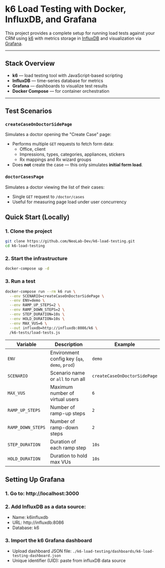 # k6 Load Testing with Docker, InfluxDB, and Grafana

This project provides a complete setup for running load tests against your CRM using [k6](https://k6.io/) with metrics
storage in [InfluxDB](https://www.influxdata.com/) and visualization via [Grafana](https://grafana.com/).

---

## Stack Overview

- **k6** — load testing tool with JavaScript-based scripting
- **InfluxDB** — time-series database for metrics
- **Grafana** — dashboards to visualize test results
- **Docker Compose** — for container orchestration

---

## Test Scenarios

### `createCaseOnDoctorSidePage`
Simulates a doctor opening the "Create Case" page:
- Performs multiple `GET` requests to fetch form data:
    - Office, client
    - Impressions, types, categories, appliances, stickers
    - Rx mappings and Rx wizard groups
- Does **not** create the case — this only simulates **initial form load**.

### `doctorCasesPage`
Simulates a doctor viewing the list of their cases:
- Single `GET` request to `/doctor/cases`
- Useful for measuring page load under user concurrency


## Quick Start (Locally)

### 1. Clone the project

```bash
git clone https://github.com/NeoLab-Dev/k6-load-testing.git
cd k6-load-testing
```

### 2. Start the infrastructure

```bash
docker-compose up -d
```

### 3. Run a test

```bash
docker-compose run --rm k6 run \
  --env SCENARIO=createCaseOnDoctorSidePage \
  --env ENV=demo \
  --env RAMP_UP_STEPS=2 \
  --env RAMP_DOWN_STEPS=2 \
  --env STEP_DURATION=10s \
  --env HOLD_DURATION=10s \
  --env MAX_VUS=6 \
  --out influxdb=http://influxdb:8086/k6 \
  /k6-tests/load-tests.js
```

| Variable          | Description                                   | Example                      |
|-------------------|-----------------------------------------------|------------------------------|
| `ENV`             | Environment config key (`qa`, `demo`, `prod`) | `demo`                       |
| `SCENARIO`        | Scenario name or `all` to run all             | `createCaseOnDoctorSidePage` |
| `MAX_VUS`         | Maximum number of virtual users               | `6`                          |
| `RAMP_UP_STEPS`   | Number of ramp-up steps                       | `2`                          |
| `RAMP_DOWN_STEPS` | Number of ramp-down steps                     | `2`                          |
| `STEP_DURATION`   | Duration of each ramp step                    | `10s`                        |
| `HOLD_DURATION`   | Duration to hold max VUs                      | `10s`                        |

## Setting Up Grafana

### 1. Go to: http://localhost:3000

### 2. Add InfluxDB as a data source:

- Name: k6influxdb
- URL: http://influxdb:8086
- Database: k6

### 3. Import the k6 Grafana dashboard

- Upload dashboard JSON file: `./k6-load-testing/dashboards/k6-load-testing-dashboard.json`
- Unique identifier (UID): paste from influxDB data source
